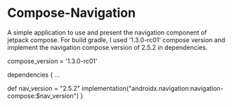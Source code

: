 # Compose-Navigation
A simple application to use and present the navigation component of jetpack compose. For build gradle, I used '1.3.0-rc01' compose version and implement the navigation 
compose version of 2.5.2 in dependencies.

compose_version = '1.3.0-rc01'

dependencies {
  ...
  
  def nav_version = "2.5.2"
      implementation("androidx.navigation:navigation-compose:$nav_version")
}
